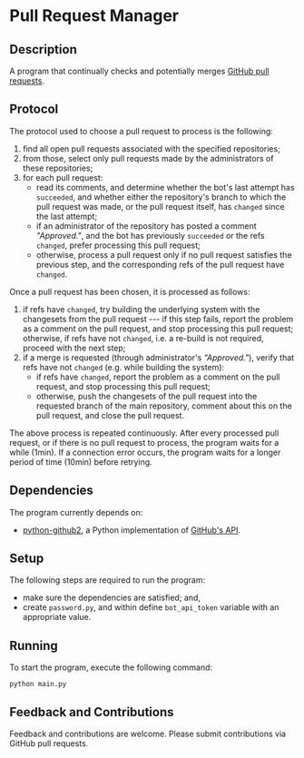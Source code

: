 # Pull Request Manager

## Description

A program that continually checks and potentially merges
[GitHub pull requests](http://help.github.com/pull-requests/).

## Protocol

The protocol used to choose a pull request to process is the following:

1. find all open pull requests associated with the specified repositories;
2. from those, select only pull requests made by the administrators of these
   repositories;
3. for each pull request:
   * read its comments, and determine whether the bot's last attempt has
     `succeeded`, and whether either the repository's branch to which the pull
     request was made, or the pull request itself, has `changed` since the
     last attempt;
   * if an administrator of the repository has posted a comment _"Approved."_,
     and the bot has previously `succeeded` or the refs `changed`, prefer
     processing this pull request;
   * otherwise, process a pull request only if no pull request satisfies the
     previous step, and the corresponding refs of the pull request have
     `changed`.

Once a pull request has been chosen, it is processed as follows:

1. if refs have `changed`, try building the underlying system with the
   changesets from the pull request --- if this step fails, report the problem
   as a comment on the pull request, and stop processing this pull request;
   otherwise, if refs have not `changed`, i.e. a re-build is not required,
   proceed with the next step;
3. if a merge is requested (through administrator's _"Approved."_), verify that
   refs have not `changed` (e.g. while building the system):
   * if refs have `changed`, report the problem as a comment on the pull
     request, and stop processing this pull request;
   * otherwise, push the changesets of the pull request into the requested
     branch of the main repository, comment about this on the pull request, and
     close the pull request.

The above process is repeated continuously. After every processed pull request,
or if there is no pull request to process, the program waits for a while
(1min). If a connection error occurs, the program waits for a longer period of
time (10min) before retrying.

## Dependencies

The program currently depends on:

* [python-github2](https://github.com/xen-org/python-github2), a Python
implementation of [GitHub's API](http://develop.github.com/).

## Setup

The following steps are required to run the program:

* make sure the dependencies are satisfied; and,
* create `password.py`, and within define `bot_api_token` variable with an
appropriate value.

## Running

To start the program, execute the following command:

    python main.py

## Feedback and Contributions

Feedback and contributions are welcome. Please submit contributions
via GitHub pull requests.
